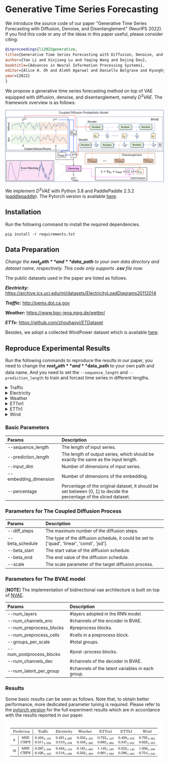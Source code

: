 # Generative Time Series Forecasting

We introduce the source code of our paper "Generative Time Series Forecasting with Diffusion, Denoise, and Disentanglement" (NeurIPS 2022).
If you find this code or any of the ideas in this paper useful, please consider citing:

```bibtex
@inproceedings{li2022generative,
title={Generative Time Series Forecasting with Diffusion, Denoise, and Disentanglement},
author={Yan Li and Xinjiang Lu and Yaqing Wang and Dejing Dou},
booktitle={Advances in Neural Information Processing Systems},
editor={Alice H. Oh and Alekh Agarwal and Danielle Belgrave and Kyunghyun Cho},
year={2022}
}
```

We propose a generative time series forecasting method on top of 
VAE equipped with diffusion, denoise, and disentanglement, namely ${D^3}VAE$. 
The framework overview is as follows: 

![Model](fig/framework.png)


We implement ${D^3}VAE$ with Python 3.8 and PaddlePaddle 2.3.2 
([paddlepaddle](https://www.paddlepaddle.org.cn/en)). 
The Pytorch version is available [here](https://github.com/PaddlePaddle/PaddleSpatial/tree/main/research/D3VAE/d3vae_pytorch). 


## Installation


Run the following command to install the required dependencies.
   
```
pip install -r requirements.txt
```

## Data Preparation

   *Change the **$root_path** and **$data_path** to your own data directory and dataset name, respectively. 
   This code only supports **.csv** file now.*

The public datasets used in the paper are listed as follows.

***Electricity:*** 
https://archive.ics.uci.edu/ml/datasets/ElectricityLoadDiagrams20112014

***Traffic:*** 
http://pems.dot.ca.gov

***Weather:*** 
https://www.bgc-jena.mpg.de/wetter/

***ETTs:*** 
https://github.com/zhouhaoyi/ETDataset

Besides, we adopt a collected WindPower dataset which is available 
[here](https://github.com/PaddlePaddle/PaddleSpatial/tree/main/paddlespatial/datasets/WindPower).


## Reproduce Experimental Results

Run the following commands to reproduce the results in our paper, 
you need to change the **$root_path** and **$data_path** to your own path and data name.
And you need to set the `--sequence_length` and `--prediction_length` to train and forcast time series in different lengths.

<details>
<summary>Traffic</summary>

```
python main.py    --root_path $root_path --data_path $data_path \
                  --input_dim 862 --percentage 0.05 --diff_steps 1000 \
                  --beta_end 0.1
```

</details>

<details>
<summary>Electricity</summary>

```
python main.py       --root_path $root_path --data_path $data_path \
                     --input_dim 321 --percentage 0.03 --diff_steps 1000 \
                     --beta_end 0.1
```

</details>

<details>
<summary>Weather</summary>

```
python main.py       --root_path $root_path --data_path $data_path \
                     --input_dim 21 --percentage 0.02 --diff_steps 1000 \
                     --beta_end 0.1
```

</details>

<details>
<summary>ETTm1</summary>

```
python main.py       --root_path $root_path --data_path $data_path \
                     --input_dim 7 --percentage 0.01 --diff_steps 1000 \
                     --beta_end 0.1
```

</details>

<details>
<summary>ETTh1</summary>

```
python main.py       --root_path $root_path --data_path $data_path \
                     --input_dim 7 --percentage 0.05 --diff_steps 1000 \
                     --beta_end 0.1
```

</details>

<details>
<summary>Wind</summary>

```
python main.py       --root_path $root_path --data_path $data_path \
                     --input_dim 7 --percentage 0.02 --diff_steps 1000 \
                     --beta_end 0.1
```

</details>


### Basic Parameters

| Params                   | Description                                                                                                               |
|:-------------------------|:--------------------------------------------------------------------------------------------------------------------------|
| --sequence_length        | The length of input series.                                                                                               |
| --prediction_length      | The length of output series, which should be exactly the same as the input length.                                        |
| --input_dim              | Number of dimensions of input series.                                                                                     |
| --embedding_dimension    | Number of dimensions of the embedding.                                                                                    |
| --percentage             | Percentage of the original dataset, it should be set between [0, 1] to decide the <br/> percentage of the sliced dataset. |


### Parameters for The Coupled Diffusion Process

| Params          | Description                                                                                |
|:----------------|:-------------------------------------------------------------------------------------------|
| --diff_steps    | The maximum number of the diffusion steps.                                                 |
| --beta_schedule | The type of the diffusion schedule, it could be set to ['quad', 'linear', 'const', 'jsd']. |
| --beta_start    | The start value of the diffusion schedule.                                                 |
| --beta_end      | The end value of the diffusion schedule.                                                   |
| --scale         | The scale parameter of the target diffusion process.                                       |

### Parameters for The BVAE model 

[**NOTE**] 
The implementation of bidirectional vae architecture is built on top of [NVAE](https://github.com/NVlabs/NVAE).

| Params                   | Description                                       |
|:-------------------------|:--------------------------------------------------|
| --num_layers             | \#layers adopted in the RNN model.                |
| --num_channels_enc       | \#channels of the encoder in BVAE.                |
| --num_preprocess_blocks  | \#preprocess blocks.                              |
| --num_preprocess_cells   | \#cells in a preprocess block.                    |
| --groups_per_scale       | \#total groups.                                   |
| --num_postprocess_blocks | \#post-process blocks.                            |
| --num_channels_dec       | \#channels of the decoder in BVAE.                |
| --num_latent_per_group   | \#channels of the latent variables in each group. |


### Results

Some basic results can be seen as follows. 
Note that, to obtain better performance, more dedicated parameter tuning is required. 
Please refer to the [pytorch version](./d3vae_pytorch) for the full experiment results 
which are in accordance with the results reported in our paper. 

![res](fig/res.png)




